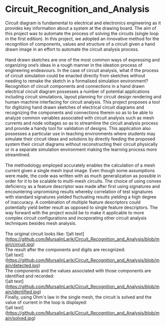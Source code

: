 # Circuit_Recognition_and_Analysis
Circuit diagram is fundamental to electrical and electronics engineering as it provides key information about a system at the drawing board. The aim of this project was to automate the process of solving the circuits (single loop in the first edition). In this project, we adopted an innovative method for the recognition of components, values and structure of a circuit given a hand drawn image in an effort to automate the circuit analysis process.
<br />
<br />
Hand drawn sketches are one of the most common ways of expressing and organizing one’s ideas in a rough manner in the
ideation process of engineering endeavours. In the case of circuit analysis, what if the process of circuit simulation could be
enacted directly from sketches without needing to remake the
sketch in a formalised simulation environment? Recognition
of circuit components and connections in a hand drawn electrical circuit diagram possesses a number of potential applications including circuit simulations, layout planning for circuit
design rendering and human-machine interfacing for circuit
analysis. This project proposes a tool for digitizing hand
drawn sketches of electrical circuit diagrams and recognizing
the components and connections therein so as to be able to analyze common variables associated with circuit analysis such
as mesh currents and node voltages so as to streamline the circuit analysis process and provide a handy tool for validation
of designs. This application also possesses a particular use in
teaching environments where students may simulate their circuit ideas and solutions by directly feeding the proposed system their circuit diagrams without reconstructing their circuit
physically or in a separate simulation environment making the
learning process more streamlined.
<br />
<br />
The methodology employed accurately enables the calculation of a mesh current given a single mesh input image.
Even though some assumptions were made, the code was
written with as much generalization as possible in order for it
to be scalable to multi-mesh circuits. The choice of using convex deficiency as a feature descriptor was made after first using signatures and encountering unpromising results whereby
correlation of test signatures with standard signatures yielded
fluctuating results yielding a high degree of inaccuracy. A
combination of multiple feature descriptors could potentially
yield better result as opposed to single feature descriptors.
The way forward with the project would be to make it applicable to more complex circuit configurations and incoporating
other circuit analysis techniques besides mesh analysis.
<br />
<br />
The original circuit looks like:
![alt text] (https://github.com/MursalinLarik/Circuit_Recognition_and_Analysis/blob/main/circuit.jpg)
<br />
The result after the components and digits are recognized:
<br />
![alt text] (https://github.com/MursalinLarik/Circuit_Recognition_and_Analysis/blob/main/detected.jpg)
<br />
The components and the values associated with those components are identified and recorded:
<br />
![alt text] (https://github.com/MursalinLarik/Circuit_Recognition_and_Analysis/blob/main/identified.jpg)
<br />
Finally, using Ohm's law in the single mesh, the circuit is solved and the value of current in the loop is displayed:
<br />
![alt text] (https://github.com/MursalinLarik/Circuit_Recognition_and_Analysis/blob/main/solved.jpg)
